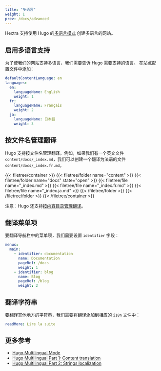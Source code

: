 ```yaml
---
title: "多语言"
weight: 1
prev: /docs/advanced
---
```


Hextra 支持使用 Hugo 的[多语言模式](https://gohugo.io/content-management/multilingual/) 创建多语言的网站。

<!--more-->

## 启用多语言支持

为了使我们的网站支持多语言，我们需要告诉 Hugo 需要支持的语言。 在站点配置文件中添加：

```yaml {filename="hugo.yaml"}
defaultContentLanguage: en
languages:
  en:
    languageName: English
    weight: 1
  fr:
    languageName: Français
    weight: 2
  ja:
    languageName: 日本語
    weight: 3
```

## 按文件名管理翻译

Hugo 支持按文件名管理翻译。例如，如果我们有一个英文文件 `content/docs/_index.md`，我们可以创建一个翻译为法语的文件 `content/docs/_index.fr.md`。

{{< filetree/container >}}
  {{< filetree/folder name="content" >}}
    {{< filetree/folder name="docs" state="open" >}}
      {{< filetree/file name="_index.md" >}}
      {{< filetree/file name="_index.fr.md" >}}
      {{< filetree/file name="_index.ja.md" >}}
    {{< /filetree/folder >}}
  {{< /filetree/folder >}}
{{< /filetree/container >}}

注意：Hugo 还支持[按内容目录管理翻译](https://gohugo.io/content-management/multilingual/#translation-by-content-directory)。

## 翻译菜单项

要翻译导航栏中的菜单项，我们需要设置 `identifier` 字段：

```yaml {filename="hugo.yaml"}
menus:
  main:
    - identifier: documentation
      name: Documentation
      pageRef: /docs
      weight: 1
    - identifier: blog
      name: Blog
      pageRef: /blog
      weight: 2
```

## 翻译字符串

要翻译其他地方的字符串，我们需要将翻译添加到相应的 `i18n` 文件中：

```yaml {filename="i18n/fr.yaml"}
readMore: Lire la suite
```

## 更多参考

- [Hugo Multilingual Mode](https://gohugo.io/content-management/multilingual/)
- [Hugo Multilingual Part 1: Content translation](https://www.regisphilibert.com/blog/2018/08/hugo-multilingual-part-1-managing-content-translation/)
- [Hugo Multilingual Part 2: Strings localization](https://www.regisphilibert.com/blog/2018/08/hugo-multilingual-part-2-i18n-string-localization/)
